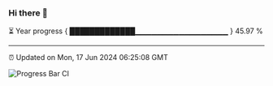 ### Hi there 👋

⏳ Year progress { █████████████▁▁▁▁▁▁▁▁▁▁▁▁▁▁▁▁▁ } 45.97 %

---

⏰ Updated on Mon, 17 Jun 2024 06:25:08 GMT

![Progress Bar CI](https://github.com/liununu/liununu/workflows/Progress%20Bar%20CI/badge.svg)
